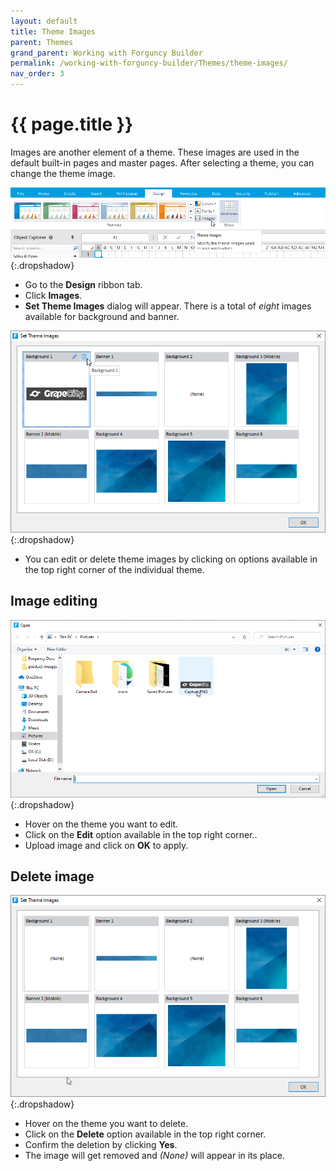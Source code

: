 ```yaml
---
layout: default
title: Theme Images
parent: Themes
grand_parent: Working with Forguncy Builder
permalink: /working-with-forguncy-builder/Themes/theme-images/
nav_order: 3
---
```


# {{ page.title }}

Images are another element of a theme. These images are used in the default built-in pages and master pages. After selecting a theme, you can change the theme image.

![theme-images](/assets/images/product-images/theme-images.png)
{:.dropshadow}

- Go to the **Design** ribbon tab.
- Click **Images**.
- **Set Theme Images** dialog will appear. There is a total of *eight* images available for background and banner. 

![theme-set-theme-images](/assets/images/product-images/theme-set-theme-images.png)
{:.dropshadow}

- You can edit or delete theme images by clicking on options available in the top right corner of the individual theme. 

## Image editing

![themes-image-edit](/assets/images/product-images/themes-image-edit.png)
{:.dropshadow}

- Hover on the theme you want to edit.
- Click on the **Edit** option available in the top right corner..
- Upload image and click on **OK** to apply.

## Delete image

![themes-image-delete](/assets/images/product-images/themes-image-delete.png)
{:.dropshadow}

- Hover on the theme you want to delete.
- Click on the **Delete** option available in the top right corner.
- Confirm the deletion by clicking **Yes**.
- The image will get removed and *(None)* will appear in its place.
